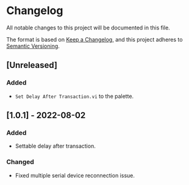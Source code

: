 # Changelog
All notable changes to this project will be documented in this file.

The format is based on [Keep a Changelog](https://keepachangelog.com/en/1.0.0/),
and this project adheres to [Semantic Versioning](https://semver.org/spec/v2.0.0.html).

## [Unreleased]
### Added
- `Set Delay After Transaction.vi` to the palette.

## [1.0.1] - 2022-08-02
### Added
- Settable delay after transaction.

### Changed
- Fixed multiple serial device reconnection issue.
